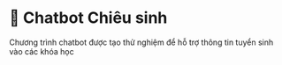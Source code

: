# 💬 Chatbot Chiêu sinh

Chương trình chatbot được tạo thử nghiệm để hỗ trợ thông tin tuyển sinh vào các khóa học

